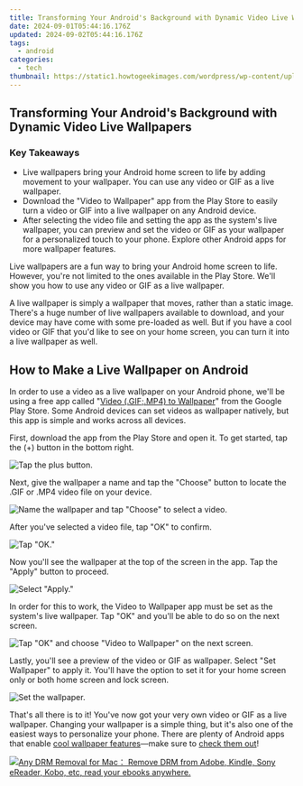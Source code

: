 ```yaml
---
title: Transforming Your Android's Background with Dynamic Video Live Wallpapers
date: 2024-09-01T05:44:16.176Z
updated: 2024-09-02T05:44:16.176Z
tags:
  - android
categories:
  - tech
thumbnail: https://static1.howtogeekimages.com/wordpress/wp-content/uploads/2023/07/52559467781_5fb7dbbea3_o.jpg
---
```


## Transforming Your Android's Background with Dynamic Video Live Wallpapers

### Key Takeaways

* Live wallpapers bring your Android home screen to life by adding movement to your wallpaper. You can use any video or GIF as a live wallpaper.
* Download the "Video to Wallpaper" app from the Play Store to easily turn a video or GIF into a live wallpaper on any Android device.
* After selecting the video file and setting the app as the system's live wallpaper, you can preview and set the video or GIF as your wallpaper for a personalized touch to your phone. Explore other Android apps for more wallpaper features.

 Live wallpapers are a fun way to bring your Android home screen to life. However, you're not limited to the ones available in the Play Store. We'll show you how to use any video or GIF as a live wallpaper.

 A live wallpaper is simply a wallpaper that moves, rather than a static image. There's a huge number of live wallpapers available to download, and your device may have come with some pre-loaded as well. But if you have a cool video or GIF that you'd like to see on your home screen, you can turn it into a live wallpaper as well.

##  How to Make a Live Wallpaper on Android

 In order to use a video as a live wallpaper on your Android phone, we'll be using a free app called "[Video (.GIF;.MP4) to Wallpaper](https://www.anrdoezrs.net/links/3607085/type/dlg/sid/UUhtgUeUpU228135/https://play.google.com/store/apps/details?id=com.koncius.video.wallpaper)" from the Google Play Store. Some Android devices can set videos as wallpaper natively, but this app is simple and works across all devices.

 First, download the app from the Play Store and open it. To get started, tap the (+) button in the bottom right.

![Tap the plus button.](https://static1.howtogeekimages.com/wordpress/wp-content/uploads/2023/07/2023-07-19_16-26-40.jpg) 

 Next, give the wallpaper a name and tap the "Choose" button to locate the .GIF or .MP4 video file on your device.

![Name the wallpaper and tap "Choose" to select a video.](https://static1.howtogeekimages.com/wordpress/wp-content/uploads/2023/07/2023-07-19_16-27-34.jpg) 

 After you've selected a video file, tap "OK" to confirm.

![Tap "OK."](https://static1.howtogeekimages.com/wordpress/wp-content/uploads/2023/07/2023-07-19_16-29-42.jpg) 

 Now you'll see the wallpaper at the top of the screen in the app. Tap the "Apply" button to proceed.

![Select "Apply."](https://static1.howtogeekimages.com/wordpress/wp-content/uploads/2023/07/2023-07-19_16-30-38.jpg) 

 In order for this to work, the Video to Wallpaper app must be set as the system's live wallpaper. Tap "OK" and you'll be able to do so on the next screen.

![Tap "OK" and choose "Video to Wallpaper" on the next screen.](https://static1.howtogeekimages.com/wordpress/wp-content/uploads/2023/07/2023-07-19_16-32-01.jpg) 

 Lastly, you'll see a preview of the video or GIF as wallpaper. Select "Set Wallpaper" to apply it. You'll have the option to set it for your home screen only or both home screen and lock screen.

![Set the wallpaper.](https://static1.howtogeekimages.com/wordpress/wp-content/uploads/2023/07/2023-07-19_16-32-59.jpg) 

 That's all there is to it! You've now got your very own video or GIF as a live wallpaper. Changing your wallpaper is a simple thing, but it's also one of the easiest ways to personalize your phone. There are plenty of Android apps that enable [cool wallpaper features](https://location-social.techidaily.com/in-2024-does-find-my-friends-work-on-samsung-galaxy-m14-4g-drfone-by-drfone-virtual-android/)—make sure to [check them out](https://extra-lessons.techidaily.com/classic-chimes-catalogue-websites-of-worth-for-2024/)!

<ins class="adsbygoogle"
     style="display:block"
     data-ad-format="autorelaxed"
     data-ad-client="ca-pub-7571918770474297"
     data-ad-slot="1223367746"></ins>



<ins class="adsbygoogle"
     style="display:block"
     data-ad-client="ca-pub-7571918770474297"
     data-ad-slot="8358498916"
     data-ad-format="auto"
     data-full-width-responsive="true"></ins>



<!-- affiliate ads begin -->
<a href="https://secure.2checkout.com/order/checkout.php?PRODS=4600114&QTY=1&AFFILIATE=108875&CART=1"><img src="https://www.epubor.com/images/drm-removal-feature2.png" border="0">Any DRM Removal for Mac： Remove DRM from Adobe, Kindle, Sony eReader, Kobo, etc, read your ebooks anywhere.</a>
<!-- affiliate ads end -->